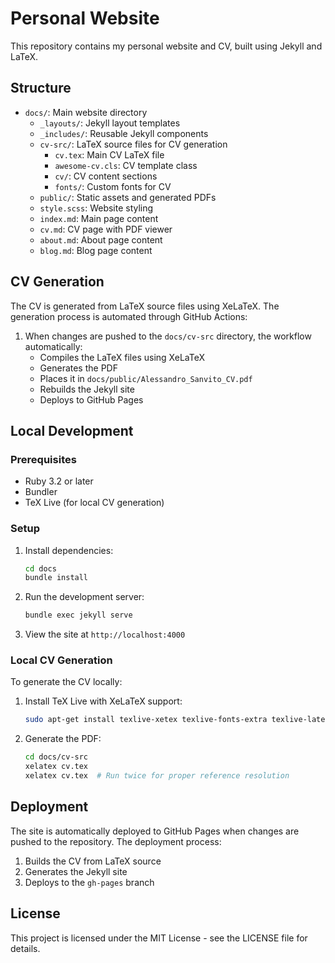 # Personal Website

This repository contains my personal website and CV, built using Jekyll and LaTeX.

## Structure

- `docs/`: Main website directory
  - `_layouts/`: Jekyll layout templates
  - `_includes/`: Reusable Jekyll components
  - `cv-src/`: LaTeX source files for CV generation
    - `cv.tex`: Main CV LaTeX file
    - `awesome-cv.cls`: CV template class
    - `cv/`: CV content sections
    - `fonts/`: Custom fonts for CV
  - `public/`: Static assets and generated PDFs
  - `style.scss`: Website styling
  - `index.md`: Main page content
  - `cv.md`: CV page with PDF viewer
  - `about.md`: About page content
  - `blog.md`: Blog page content

## CV Generation

The CV is generated from LaTeX source files using XeLaTeX. The generation process is automated through GitHub Actions:

1. When changes are pushed to the `docs/cv-src` directory, the workflow automatically:
   - Compiles the LaTeX files using XeLaTeX
   - Generates the PDF
   - Places it in `docs/public/Alessandro_Sanvito_CV.pdf`
   - Rebuilds the Jekyll site
   - Deploys to GitHub Pages

## Local Development

### Prerequisites

- Ruby 3.2 or later
- Bundler
- TeX Live (for local CV generation)

### Setup

1. Install dependencies:
   ```bash
   cd docs
   bundle install
   ```

2. Run the development server:
   ```bash
   bundle exec jekyll serve
   ```

3. View the site at `http://localhost:4000`

### Local CV Generation

To generate the CV locally:

1. Install TeX Live with XeLaTeX support:
   ```bash
   sudo apt-get install texlive-xetex texlive-fonts-extra texlive-latex-extra
   ```

2. Generate the PDF:
   ```bash
   cd docs/cv-src
   xelatex cv.tex
   xelatex cv.tex  # Run twice for proper reference resolution
   ```

## Deployment

The site is automatically deployed to GitHub Pages when changes are pushed to the repository. The deployment process:

1. Builds the CV from LaTeX source
2. Generates the Jekyll site
3. Deploys to the `gh-pages` branch

## License

This project is licensed under the MIT License - see the LICENSE file for details.
